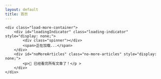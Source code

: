 ```yaml
---
layout: default
title: 首页
---
```


<div class="feed-container">
    <div id="articleFeed" class="article-feed">
        <!-- 文章将通过JavaScript动态加载 -->
    </div>
    
    <div class="load-more-container">
        <div id="loadingIndicator" class="loading-indicator" style="display: none;">
            <div class="spinner"></div>
            <span>正在加载...</span>
        </div>
        <div id="noMoreArticles" class="no-more-articles" style="display: none;">
            <p>🎉 已经看完所有文章了！</p >
        </div>
    </div>
</div>

<script>
// 完整的文章数据（模拟）
const allArticles = [
    {
        id: 1,
        title: "我的第一篇文章",
        author: "追雨星辰",
        date: "3小时前",
        excerpt: "这是我的第一篇测试文章，用于验证网站功能是否正常。在这里我将分享我的学习和思考过程。",
        content: "完整的文章内容...",
        url: "/intp.io/2024/01/15/我的第一篇文章.html",
        categories: ["测试", "教程"]
    },
    {
        id: 2,
        title: "GitHub使用技巧分享",
        author: "追雨星辰", 
        date: "1天前",
        excerpt: "分享一些实用的GitHub技巧和使用方法，帮助提高开发效率。",
        content: "完整的文章内容...",
        url: "/intp.io/2024/01/16/github使用技巧.html",
        categories: ["技术", "GitHub"]
    },
    {
        id: 3,
        title: "静态网站搭建心得",
        author: "追雨星辰",
        date: "2天前", 
        excerpt: "记录使用GitHub Pages和Jekyll搭建静态网站的过程和心得体会。",
        content: "完整的文章内容...",
        url: "/intp.io/2024/01/17/静态网站搭建心得.html",
        categories: ["技术", "建站"]
    },
    {
        id: 4,
        title: "前端开发学习路径",
        author: "追雨星辰",
        date: "3天前",
        excerpt: "分享前端开发的学习路线和资源推荐，适合初学者参考。",
        content: "完整的文章内容...",
        url: "/intp.io/2024/01/18/前端开发学习路径.html",
        categories: ["技术", "学习"]
    },
    {
        id: 5,
        title: "CSS布局技巧总结",
        author: "追雨星辰",
        date: "4天前",
        excerpt: "整理常用的CSS布局技巧和最佳实践，提升页面布局能力。",
        content: "完整的文章内容...",
        url: "/intp.io/2024/01/19/css布局技巧总结.html",
        categories: ["技术", "CSS"]
    }
    // 可以继续添加更多测试文章...
];

class ArticleFeed {
    constructor() {
        this.feedContainer = document.getElementById('articleFeed');
        this.loadingIndicator = document.getElementById('loadingIndicator');
        this.noMoreArticles = document.getElementById('noMoreArticles');
        
        this.currentPage = 0;
        this.articlesPerPage = 2; // 每次加载2篇文章
        this.isLoading = false;
        this.hasMoreArticles = true;
        
        this.init();
    }
    
    init() {
        this.loadArticles();
        this.setupScrollListener();
    }
    
    // 设置滚动监听
    setupScrollListener() {
        // 使用防抖函数避免频繁触发
        this.scrollHandler = this.throttle(() => {
            if (this.shouldLoadMore()) {
                this.loadArticles();
            }
        }, 200);
        
        window.addEventListener('scroll', this.scrollHandler);
    }
    
    // 节流函数
    throttle(func, limit) {
        let inThrottle;
        return function() {
            const args = arguments;
            const context = this;
            if (!inThrottle) {
                func.apply(context, args);
                inThrottle = true;
                setTimeout(() => inThrottle = false, limit);
            }
        }
    }
    
    // 判断是否应该加载更多
    shouldLoadMore() {
        if (this.isLoading || !this.hasMoreArticles) {
            return false;
        }
        
        const scrollTop = window.scrollY;
        const windowHeight = window.innerHeight;
        const documentHeight = document.documentElement.scrollHeight;
        
        // 当滚动到距离底部300px时开始加载
        return (scrollTop + windowHeight >= documentHeight - 300);
    }
    
    // 加载文章
    async loadArticles() {
        if (this.isLoading || !this.hasMoreArticles) return;
        
        this.isLoading = true;
        this.showLoading();
        
        try {
            // 模拟网络延迟
            await new Promise(resolve => setTimeout(resolve, 800));
            
            const startIndex = this.currentPage * this.articlesPerPage;
            const endIndex = startIndex + this.articlesPerPage;
            const articlesToShow = allArticles.slice(startIndex, endIndex);
            
            if (articlesToShow.length > 0) {
                articlesToShow.forEach(article => {
                    this.feedContainer.appendChild(this.createArticleElement(article));
                });
                this.currentPage++;
                
                // 检查是否还有更多文章
                this.hasMoreArticles = (this.currentPage * this.articlesPerPage) < allArticles.length;
                
                if (!this.hasMoreArticles) {
                    this.showNoMoreArticles();
                    // 移除滚动监听，因为已经没有更多文章了
                    window.removeEventListener('scroll', this.scrollHandler);
                }
            } else {
                this.hasMoreArticles = false;
                this.showNoMoreArticles();
                window.removeEventListener('scroll', this.scrollHandler);
            }
        } catch (error) {
            console.error('加载文章失败:', error);
        } finally {
            this.isLoading = false;
            this.hideLoading();
        }
    }
    
    // 创建文章元素
    createArticleElement(article) {
        const articleEl = document.createElement('article');
        articleEl.className = 'article-card';
        articleEl.innerHTML = this.getArticleHTML(article);
        return articleEl;
    }
    
    // 获取文章HTML
    getArticleHTML(article) {
        return `
            <div class="article-header">
                <h2 class="article-title">
                    <span class="article-icon">📝</span>
                    ${article.title}
                </h2>
                <div class="article-meta">
                    <span class="article-author">${article.author}</span>
                    <span class="article-date">${article.date}</span>
                </div>
            </div>
            
            <div class="article-excerpt">
                <p>${article.excerpt}</p >
            </div>
            
            <div class="article-footer">
                <div class="article-categories">
                    ${article.categories.map(cat => 
                        `<span class="category-tag">${cat}</span>`
                    ).join('')}
                </div>
                <a href=" " class="read-more-btn">阅读更多</a >
            </div>
        `;
    }
    
    // 显示加载指示器
    showLoading() {
        this.loadingIndicator.style.display = 'flex';
    }
    
    // 隐藏加载指示器
    hideLoading() {
        this.loadingIndicator.style.display = 'none';
    }
    
    // 显示没有更多文章
    showNoMoreArticles() {
        this.noMoreArticles.style.display = 'block';
    }
}

// 页面加载完成后初始化文章流
document.addEventListener('DOMContentLoaded', function() {
    new ArticleFeed();
});
</script>
